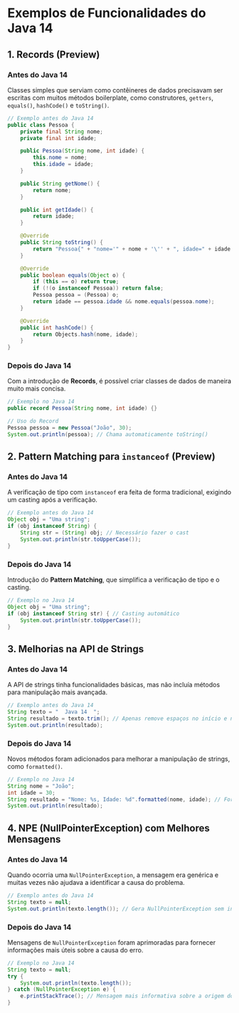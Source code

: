 # Exemplos de Funcionalidades do Java 14

## 1. Records (Preview)

### Antes do Java 14
Classes simples que serviam como contêineres de dados precisavam ser escritas com muitos métodos boilerplate, como construtores, `getters`, `equals()`, `hashCode()` e `toString()`.

```java
// Exemplo antes do Java 14
public class Pessoa {
    private final String nome;
    private final int idade;

    public Pessoa(String nome, int idade) {
        this.nome = nome;
        this.idade = idade;
    }

    public String getNome() {
        return nome;
    }

    public int getIdade() {
        return idade;
    }

    @Override
    public String toString() {
        return "Pessoa{" + "nome='" + nome + '\'' + ", idade=" + idade + '}';
    }

    @Override
    public boolean equals(Object o) {
        if (this == o) return true;
        if (!(o instanceof Pessoa)) return false;
        Pessoa pessoa = (Pessoa) o;
        return idade == pessoa.idade && nome.equals(pessoa.nome);
    }

    @Override
    public int hashCode() {
        return Objects.hash(nome, idade);
    }
}
```

### Depois do Java 14
Com a introdução de **Records**, é possível criar classes de dados de maneira muito mais concisa.

```java
// Exemplo no Java 14
public record Pessoa(String nome, int idade) {}

// Uso do Record
Pessoa pessoa = new Pessoa("João", 30);
System.out.println(pessoa); // Chama automaticamente toString()
```

## 2. Pattern Matching para `instanceof` (Preview)

### Antes do Java 14
A verificação de tipo com `instanceof` era feita de forma tradicional, exigindo um casting após a verificação.

```java
// Exemplo antes do Java 14
Object obj = "Uma string";
if (obj instanceof String) {
    String str = (String) obj; // Necessário fazer o cast
    System.out.println(str.toUpperCase());
}
```

### Depois do Java 14
Introdução do **Pattern Matching**, que simplifica a verificação de tipo e o casting.

```java
// Exemplo no Java 14
Object obj = "Uma string";
if (obj instanceof String str) { // Casting automático
    System.out.println(str.toUpperCase());
}
```

## 3. Melhorias na API de Strings

### Antes do Java 14
A API de strings tinha funcionalidades básicas, mas não incluía métodos para manipulação mais avançada.

```java
// Exemplo antes do Java 14
String texto = "  Java 14  ";
String resultado = texto.trim(); // Apenas remove espaços no início e no fim
System.out.println(resultado);
```

### Depois do Java 14
Novos métodos foram adicionados para melhorar a manipulação de strings, como `formatted()`.

```java
// Exemplo no Java 14
String nome = "João";
int idade = 30;
String resultado = "Nome: %s, Idade: %d".formatted(nome, idade); // Formatação de strings
System.out.println(resultado);
```

## 4. NPE (NullPointerException) com Melhores Mensagens

### Antes do Java 14
Quando ocorria uma `NullPointerException`, a mensagem era genérica e muitas vezes não ajudava a identificar a causa do problema.

```java
// Exemplo antes do Java 14
String texto = null;
System.out.println(texto.length()); // Gera NullPointerException sem informações úteis
```

### Depois do Java 14
Mensagens de `NullPointerException` foram aprimoradas para fornecer informações mais úteis sobre a causa do erro.

```java
// Exemplo no Java 14
String texto = null;
try {
    System.out.println(texto.length());
} catch (NullPointerException e) {
    e.printStackTrace(); // Mensagem mais informativa sobre a origem do NPE
}
```